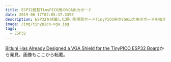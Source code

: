 ```yaml
---
title: ESP32搭載TinyPICO用のVGA出力ボード
date: 2019-06-17T02:05:37.339Z
description: ESP32を搭載した超小型開発ボードTinyPICO用のVGA出力用のボードを紹介します。
image: /img/tinypico-vga.jpg
tags:
  - ESP32
---
```

[Bitluni Has Already Designed a VGA Shield for the TinyPICO ESP32 Board](https://blog.hackster.io/bitluni-has-already-designed-a-vga-shield-for-the-tinypico-esp32-board-89be9b87c5f4)から発見。画像もここから転載。
